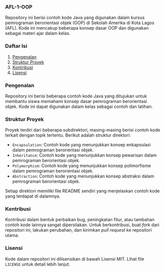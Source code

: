 ### AFL-1-OOP

Repository ini berisi contoh kode Java yang digunakan dalam kursus pemrograman berorientasi objek (OOP) di Sekolah Amerika di Kota Lagos (AFL). Kode ini mencakup beberapa konsep dasar OOP dan digunakan sebagai materi ajar dalam kelas.

### Daftar Isi

1. [Pengenalan](#pengenalan)
2. [Struktur Proyek](#struktur-proyek)
3. [Kontribusi](#kontribusi)
4. [Lisensi](#lisensi)

### Pengenalan

Repository ini berisi beberapa contoh kode Java yang ditujukan untuk membantu siswa memahami konsep dasar pemrograman berorientasi objek. Kode ini dapat digunakan dalam kelas sebagai contoh dan latihan.

### Struktur Proyek

Proyek terdiri dari beberapa subdirektori, masing-masing berisi contoh kode terkait dengan topik tertentu. Berikut adalah struktur direktori:

- `Encapsulation`: Contoh kode yang menunjukkan konsep enkapsulasi dalam pemrograman berorientasi objek.
- `Inheritance`: Contoh kode yang menunjukkan konsep pewarisan dalam pemrograman berorientasi objek.
- `Polymorphism`: Contoh kode yang menunjukkan konsep polimorfisme dalam pemrograman berorientasi objek.
- `Abstraction`: Contoh kode yang menunjukkan konsep abstraksi dalam pemrograman berorientasi objek.

Setiap direktori memiliki file README sendiri yang menjelaskan contoh kode yang terdapat di dalamnya.

### Kontribusi

Kontribusi dalam bentuk perbaikan bug, peningkatan fitur, atau tambahan contoh kode lainnya sangat dipersilakan. Untuk berkontribusi, buat _fork_ dari repositori ini, lakukan perubahan, dan kirimkan _pull request_ ke repositori utama.

### Lisensi

Kode dalam repositori ini dilisensikan di bawah Lisensi MIT. Lihat file `LICENSE` untuk detail lebih lanjut.
